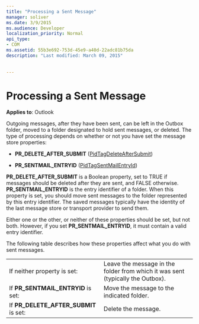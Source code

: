 ```yaml
---
title: "Processing a Sent Message"
manager: soliver
ms.date: 3/9/2015
ms.audience: Developer
localization_priority: Normal
api_type:
- COM
ms.assetid: 55b3e692-753d-45e9-a40d-22adc81b75da
description: "Last modified: March 09, 2015"
 
 
---
```


# Processing a Sent Message

  
  
**Applies to**: Outlook 
  
Outgoing messages, after they have been sent, can be left in the Outbox folder, moved to a folder designated to hold sent messages, or deleted. The type of processing depends on whether or not you have set the message store properties:
  
- **PR_DELETE_AFTER_SUBMIT** ([PidTagDeleteAfterSubmit](pidtagdeleteaftersubmit-canonical-property.md)) 
    
- **PR_SENTMAIL_ENTRYID** ([PidTagSentMailEntryId](pidtagsentmailentryid-canonical-property.md)) 
    
 **PR_DELETE_AFTER_SUBMIT** is a Boolean property, set to TRUE if messages should be deleted after they are sent, and FALSE otherwise. **PR_SENTMAIL_ENTRYID** is the entry identifier of a folder. When this property is set, you should move sent messages to the folder represented by this entry identifier. The saved messages typically have the identity of the last message store or transport provider to send them. 
  
Either one or the other, or neither of these properties should be set, but not both. However, if you set **PR_SENTMAIL_ENTRYID**, it must contain a valid entry identifier. 
  
The following table describes how these properties affect what you do with sent messages.
  
|||
|:-----|:-----|
|If neither property is set:  <br/> |Leave the message in the folder from which it was sent (typically the Outbox).  <br/> |
|If **PR_SENTMAIL_ENTRYID** is set:  <br/> |Move the message to the indicated folder.  <br/> |
|If **PR_DELETE_AFTER_SUBMIT** is set:  <br/> |Delete the message.  <br/> |
   

